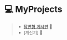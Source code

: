 # :computer: MyProjects

> * [답변형 게시판](https://github.com/CSHcode/MyProjects/tree/main/%EA%B2%8C%EC%8B%9C%ED%8C%90) :page_facing_up: 
> * [계산기] :construction:
